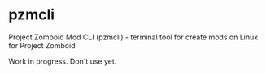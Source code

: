 # pzmcli
Project Zomboid Mod CLI (pzmcli) - terminal tool for create mods on Linux for Project Zomboid

Work in progress. Don't use yet.
